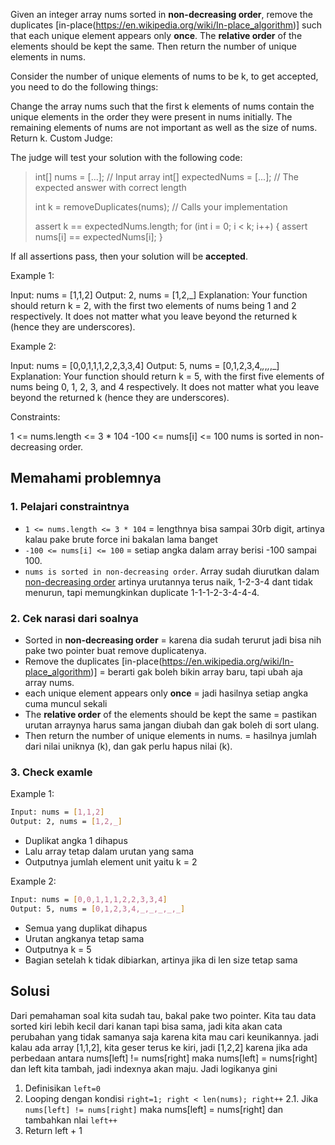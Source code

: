 
Given an integer array nums sorted in **non-decreasing order**, remove the duplicates [in-place(https://en.wikipedia.org/wiki/In-place_algorithm)] such that each unique element appears only **once**. The **relative order** of the elements should be kept the same. Then return the number of unique elements in nums.

Consider the number of unique elements of nums to be k, to get accepted, you need to do the following things:

Change the array nums such that the first k elements of nums contain the unique elements in the order they were present in nums initially. The remaining elements of nums are not important as well as the size of nums.
Return k.
Custom Judge:

The judge will test your solution with the following code:

> int[] nums = [...]; // Input array
> int[] expectedNums = [...]; // The expected answer with correct length
>
> int k = removeDuplicates(nums); // Calls your implementation
>
> assert k == expectedNums.length;
> for (int i = 0; i < k; i++) {
>     assert nums[i] == expectedNums[i];
> }

If all assertions pass, then your solution will be **accepted**.

Example 1:

Input: nums = [1,1,2]
Output: 2, nums = [1,2,_]
Explanation: Your function should return k = 2, with the first two elements of nums being 1 and 2 respectively.
It does not matter what you leave beyond the returned k (hence they are underscores).

Example 2:

Input: nums = [0,0,1,1,1,2,2,3,3,4]
Output: 5, nums = [0,1,2,3,4,_,_,_,_,_]
Explanation: Your function should return k = 5, with the first five elements of nums being 0, 1, 2, 3, and 4 respectively.
It does not matter what you leave beyond the returned k (hence they are underscores).
 

Constraints:

1 <= nums.length <= 3 * 104
-100 <= nums[i] <= 100
nums is sorted in non-decreasing order.



## Memahami problemnya

### 1. Pelajari constraintnya

- `1 <= nums.length <= 3 * 104` = lengthnya bisa sampai 30rb digit, artinya kalau pake brute force ini bakalan lama banget
- `-100 <= nums[i] <= 100` = setiap angka dalam array berisi -100 sampai 100.
- `nums is sorted in non-decreasing order`. Array sudah diurutkan dalam [non-decreasing order](https://stackoverflow.com/questions/1963474/is-a-non-decreasing-sequence-increasing) artinya urutannya terus naik, 1-2-3-4 dant tidak menurun, tapi memungkinkan duplicate 1-1-1-2-3-4-4-4.


### 2. Cek narasi dari soalnya

- Sorted in **non-decreasing order** = karena dia sudah terurut jadi bisa nih pake two pointer buat remove duplicatenya.
- Remove the duplicates [in-place(https://en.wikipedia.org/wiki/In-place_algorithm)] = berarti gak boleh bikin array baru, tapi ubah aja array nums.
- each unique element appears only **once** = jadi hasilnya setiap angka cuma muncul sekali
- The **relative order** of the elements should be kept the same = pastikan urutan arraynya harus sama jangan diubah dan gak boleh di sort ulang.
- Then return the number of unique elements in nums. =  hasilnya jumlah dari nilai uniknya (k), dan gak perlu hapus nilai (k).

### 3. Check examle

Example 1:

```bash
Input: nums = [1,1,2]
Output: 2, nums = [1,2,_]
```

- Duplikat angka 1 dihapus
- Lalu array tetap dalam urutan yang sama
- Outputnya jumlah element unit yaitu k = 2

Example 2:

```bash
Input: nums = [0,0,1,1,1,2,2,3,3,4]
Output: 5, nums = [0,1,2,3,4,_,_,_,_,_]
```

- Semua yang duplikat dihapus
- Urutan angkanya tetap sama
- Outputnya k = 5
- Bagian setelah k tidak dibiarkan, artinya jika di len size tetap sama


## Solusi

Dari pemahaman soal kita sudah tau, bakal pake two pointer.
Kita tau data sorted kiri lebih kecil dari kanan tapi bisa sama, jadi kita akan cata perubahan yang tidak samanya saja karena kita mau cari keunikannya. jadi kalau ada array [1,1,2], kita geser terus ke kiri, jadi [1,2,2] karena jika ada perbedaan antara nums[left] != nums[right] maka nums[left] = nums[right] dan left kita tambah, jadi indexnya akan maju.
Jadi logikanya gini

1. Definisikan `left=0`
2. Looping dengan kondisi `right=1; right < len(nums); right++` 
   2.1. Jika `nums[left] != nums[right]` maka nums[left] = nums[right] dan tambahkan nlai `left++` 
3. Return left + 1